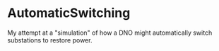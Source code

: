 # AutomaticSwitching
My attempt at a "simulation" of how a DNO might automatically switch substations to restore power.
